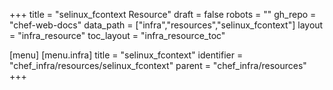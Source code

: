 +++
title = "selinux_fcontext Resource"
draft = false
robots = ""
gh_repo = "chef-web-docs"
data_path = ["infra","resources","selinux_fcontext"]
layout = "infra_resource"
toc_layout = "infra_resource_toc"

[menu]
  [menu.infra]
    title = "selinux_fcontext"
    identifier = "chef_infra/resources/selinux_fcontext"
    parent = "chef_infra/resources"
+++

<!-- The contents of this page are automatically generated from the selinux_fcontext.yaml file in the data directory. -->
<!-- To suggest a change, edit the https://github.com/chef/chef/blob/main/lib/chef/resource/selinux_fcontext.rb file and submit a pull request to the https://github.com/chef/chef repository. -->
<!-- markdownlint-disable-file -->

